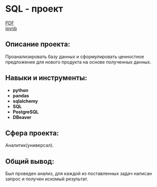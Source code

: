 # SQL - проект

[PDF](https://github.com/VsevolodKislukhin/Portfolio/blob/main/Project%203(SQL)/Project%203.pdf)  
[ipynb](https://github.com/VsevolodKislukhin/Portfolio/blob/main/Project%203(SQL)/Project%203.ipynb)

## Описание проекта:

Проанализировать базу данных и сформулировать ценностное предложение для нового продукта на основе полученных данных.


## Навыки и инструменты:

- **python**
- **pandas**
- **sqlalchemy**
- **SQL**
- **PostgreSQL**
- **DBeaver**

## Cфера проекта: 
Аналитик(универсал).

## Общий вывод:
Был проведен анализ, для каждой из поставленных задач написан запрос и получен искомый результат.
